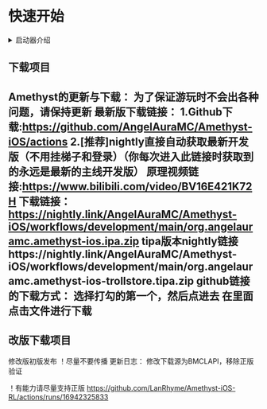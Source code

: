 # 快速开始
<details><summary>启动器介绍</summary>
1. 项目概述

Amethyst-iOS(原PojavLauncher)是一款专为《Minecraft: Java Edition》设计的跨平台启动器，支持iOS/iPadOS和Android设备。它基于开源项目Boardwalk开发，旨在让移动端用户也能流畅运行Java版《我的世界》，包括模组加载和版本管理功能。

2. 核心功能

- 多版本支持：覆盖从早期测试版（如rd-132211）到最新快照版（如1.21）的所有Java版游戏版本。
- 模组兼容性：支持Forge、Fabric、OptiFine和Quilt等主流模组加载器，用户可自由安装和管理模组。
- 操作优化：
   - 提供自定义屏幕控制布局，支持触控、键盘/鼠标及游戏手柄。
   - 集成即时编译（JIT）技术提升性能，需通过TrollStore等工具启用。
- 性能适配：针对越狱设备和TrollStore优化，降低延迟并提升稳定性。

3. 安装与兼容性

- 设备要求：需运行iOS 14.0及以上系统，推荐iPhone XS及以上机型或第10代iPad及以上平板以获得最佳体验。
- 安装方式：
   - 通过TrollStore、AltStore或SideStore等工具侧载安装。
   - GitHub官方仓库提供下载链接（需手动安装依赖环境）。
- JIT启用：部分设备需借助TrollStore自动启用JIT，否则可能影响运行速度。

4. 特色亮点

- 用户友好设计：
   - 一键安装模组、材质包和地图，简化操作流程。
   - 支持皮肤编辑和游戏参数调整（如画质、TNT爆炸效果等）。
- 开源社区驱动：由活跃开发者社区维护，持续更新功能并修复问题。
- 教育与应用场景：适合模组开发测试、课堂教学（如编程与游戏设计）及移动端娱乐。

5. 注意事项

- 系统限制：非越狱设备需依赖侧载工具，且可能存在签名失效风险（需定期重装）。
- 安全性：建议从官方GitHub或可信站点下载，避免第三方修改版本的安全隐患。
- 性能差异：低端设备运行高版本或模组时可能出现卡顿，建议调整画质设置。

如需进一步了解安装教程或功能细节，可参考Amethyst的GitHub仓库或相关社区论坛。

</details>

## 下载项目

Amethyst的更新与下载：
为了保证游玩时不会出各种问题，请保持更新
最新版下载链接：
1.Github下载:https://github.com/AngelAuraMC/Amethyst-iOS/actions
2.[推荐]nightly直接自动获取最新开发版（不用挂梯子和登录）（你每次进入此链接时获取到的永远是最新的主线开发版）
原理视频链接:https://www.bilibili.com/video/BV16E421K72H
下载链接：
https://nightly.link/AngelAuraMC/Amethyst-iOS/workflows/development/main/org.angelauramc.amethyst-ios.ipa.zip
tipa版本nightly链接https://nightly.link/AngelAuraMC/Amethyst-iOS/workflows/development/main/org.angelauramc.amethyst-ios-trollstore.tipa.zip
github链接的下载方式：
选择打勾的第一个，然后点进去
在里面点击文件进行下载
--------
## 改版下载项目
修改版初版发布
！尽量不要传播
更新日志：
修改下载源为BMCLAPI，移除正版验证

！有能力请尽量支持正版
https://github.com/LanRhyme/Amethyst-iOS-RL/actions/runs/16942325833